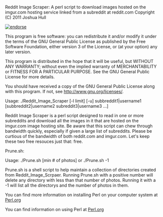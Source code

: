 Reddit Image Scraper: A perl script to download images hosted on 
the imgur.com hosting service linked from a subreddit at reddit.com
Copyright (C) 2011 Joshua Hull

[![endorse](http://api.coderwall.com/joshua-hull/endorsecount.png)](http://coderwall.com/joshua-hull)

This program is free software: you can redistribute it and/or modify 
it under the terms of the GNU General Public License as published by
the Free Software Foundation, either version 3 of the License, or
(at your option) any later version.

This program is distributed in the hope that it will be useful,
but WITHOUT ANY WARRANTY; without even the implied warranty of
MERCHANTABILITY or FITNESS FOR A PARTICULAR PURPOSE.  See the
GNU General Public License for more details.

You should have received a copy of the GNU General Public License
along with this program.  If not, see <http://www.gnu.org/licenses/>.

Usage: ./Reddit_Image_Scraper [-l limit] [-u] subbreddit1|username1 [subbreddit2|username2 subreddit3|username3 ...]

Reddit Image Scraper is a perl script designed to read in one or more
subreddits and download all the images in it that are hosted on the
imgur.com image hosting site. Be aware that this script can chew 
through bandwidth quickly, especially if given a large list of
subreddits. Please be curtious of the bandwidth of both reddit.com
and imgur.com. Let's keep these two free resouces just that: free.

Prune.sh:

Usage: ./Prune.sh [min # of photos]
		or
       ./Prune.sh -1

Prune.sh is a shell script to help maintain a collection of directories
created from Reddit_Image_Scrpaer. Running Prune.sh with a positive number 
will delete any directory with less than that number of photos. Running it
with a -1 will list all the directorys and the number of photos in them.

You can find more information on installing Perl on your computer system at [Perl.org](http://www.perl.org/get.html "Perl.org")

You can find information on using Perl at [Perl.org](http://www.perl.org/get.html "Perl.org")
